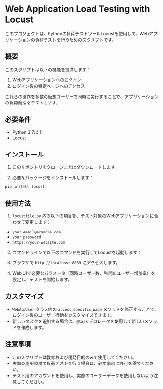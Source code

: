 # Web Application Load Testing with Locust

このプロジェクトは、Pythonの負荷テストツールLocustを使用して、Webアプリケーションの負荷テストを行うためのスクリプトです。

## 概要

このスクリプトは以下の機能を提供します：

1. Webアプリケーションへのログイン
2. ログイン後の特定ページへのアクセス

これらの操作を多数の仮想ユーザーで同時に実行することで、アプリケーションの負荷耐性をテストします。

## 必要条件

- Python 3.7以上
- Locust

## インストール

1. このリポジトリをクローンまたはダウンロードします。

2. 必要なパッケージをインストールします：

`pip install locust`


## 使用方法

1. `locustfile.py` 内の以下の項目を、テスト対象のWebアプリケーションに合わせて変更します：

- `your_email@example.com`
- `your_password`
- `https://your-website.com`

2. コマンドラインで以下のコマンドを実行してLocustを起動します：

3. ブラウザで `http://localhost:8089` にアクセスします。

4. Web UIで必要なパラメータ（同時ユーザー数、秒間のユーザー増加率）を設定し、テストを開始します。

## カスタマイズ

- `WebAppUser` クラス内の `access_specific_page` メソッドを修正することで、ログイン後のユーザー行動をカスタマイズできます。
- 新しいタスクを追加する場合は、`@task` デコレータを使用して新しいメソッドを作成します。

## 注意事項

- このスクリプトは教育および開発目的のみで使用してください。
- 実際の運用環境で負荷テストを行う場合は、必ず事前に許可を得てください。
- テスト用のアカウントを使用し、実際のユーザーデータを使用しないよう注意してください。

